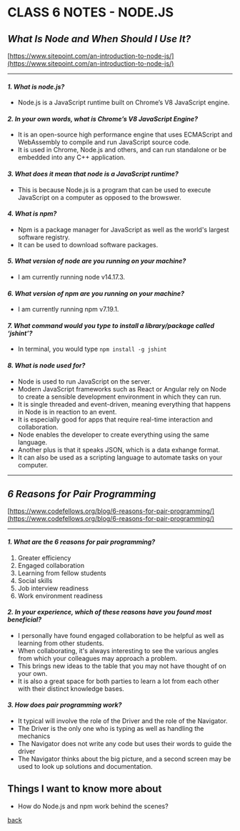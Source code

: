 # CLASS 6 NOTES - NODE.JS

## ***What Is Node and When Should I Use It?***

[https://www.sitepoint.com/an-introduction-to-node-js/](https://www.sitepoint.com/an-introduction-to-node-js/)

- - -

#### ***1. What is node.js?***

- Node.js is a JavaScript runtime built on Chrome’s V8 JavaScript engine.

#### ***2. In your own words, what is Chrome’s V8 JavaScript Engine?***

- It is an open-source high performance engine that uses ECMAScript and WebAssembly to compile and run JavaScript source code.
- It is used in Chrome, Node.js and others, and can run standalone or be embedded into any C++ application.

#### ***3. What does it mean that node is a JavaScript runtime?***

- This is because Node.js is a program that can be used to execute JavaScript on a computer as opposed to the browswer.

#### ***4. What is npm?***

- Npm is a package manager for JavaScript as well as the world's largest software registry.
- It can be used to download software packages.

#### ***5. What version of node are you running on your machine?***

- I am currently running node v14.17.3.

#### ***6. What version of npm are you running on your machine?***

- I am currently running npm v7.19.1.

#### ***7. What command would you type to install a library/package called ‘jshint’?***

- In terminal, you would type `npm install -g jshint`

#### ***8. What is node used for?***

- Node is used to run JavaScript on the server.
- Modern JavaScript frameworks such as React or Angular rely on Node to create a sensible development environment in which they can run.
- It is single threaded and event-driven, meaning everything that happens in Node is in reaction to an event.
- It is especially good for apps that require real-time interaction and collaboration.
- Node enables the developer to create everything using the same language.
- Another plus is that it speaks JSON, which is a data exhange format.
- It can also be used as a scripting language to automate tasks on your computer.

- - -

## ***6 Reasons for Pair Programming***

[https://www.codefellows.org/blog/6-reasons-for-pair-programming/](https://www.codefellows.org/blog/6-reasons-for-pair-programming/)

- - -

#### ***1. What are the 6 reasons for pair programming?***

1. Greater efficiency
2. Engaged collaboration
3. Learning from fellow students
4. Social skills
5. Job interview readiness
6. Work environment readiness

#### ***2. In your experience, which of these reasons have you found most beneficial?***

- I personally have found engaged collaboration to be helpful as well as learning from other students.
- When collaborating, it's always interesting to see the various angles from which your colleagues may approach a problem.
- This brings new ideas to the table that you may not have thought of on your own.
- It is also a great space for both parties to learn a lot from each other with their distinct knowledge bases.

#### ***3. How does pair programming work?***

- It typical will involve the role of the Driver and the role of the Navigator.
- The Driver is the only one who is typing as well as handling the mechanics
- The Navigator does not write any code but uses their words to guide the driver
- The Navigator thinks about the big picture, and a second screen may be used to look up solutions and documentation.

## Things I want to know more about

- How do Node.js and npm work behind the scenes?

[back](../README.md)

